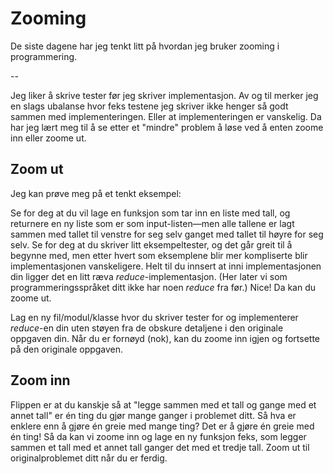# Zooming

De siste dagene har jeg tenkt litt på hvordan jeg bruker zooming i programmering.

--

Jeg liker å skrive tester før jeg skriver implementasjon.
Av og til merker jeg en slags ubalanse hvor feks testene jeg skriver ikke henger så godt sammen med implementeringen.
Eller at implementeringen er vanskelig.
Da har jeg lært meg til å se etter et "mindre" problem å løse ved å enten zoome inn eller zoome ut.

## Zoom ut

Jeg kan prøve meg på et tenkt eksempel:

Se for deg at du vil lage en funksjon som tar inn en liste med tall, og returnere en ny liste som er som input-listen—men alle tallene er lagt sammen med tallet til venstre for seg selv ganget med tallet til høyre for seg selv.
Se for deg at du skriver litt eksempeltester, og det går greit til å begynne med, men etter hvert som eksemplene blir mer kompliserte blir implementasjonen vanskeligere.
Helt til du innsert at inni implementasjonen din ligger det en litt ræva _reduce_-implementasjon.
(Her later vi som programmeringsspråket ditt ikke har noen _reduce_ fra før.)
Nice! Da kan du zoome ut.

Lag en ny fil/modul/klasse hvor du skriver tester for og implementerer _reduce_-en din uten støyen fra de obskure detaljene i den originale oppgaven din.
Når du er fornøyd (nok), kan du zoome inn igjen og fortsette på den originale oppgaven.


## Zoom inn

Flippen er at du kanskje så at "legge sammen med et tall og gange med et annet tall" er én ting du gjør mange ganger i problemet ditt. Så hva er enklere enn å gjøre én greie med mange ting? Det er å gjøre én greie med én ting!
Så da kan vi zoome inn og lage en ny funksjon feks, som legger sammen et tall med et annet tall ganger det med et tredje tall. Zoom ut til originalproblemet ditt når du er ferdig.
